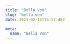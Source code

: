 ```yaml
---
title: "Bella Von"
slug: "bella-von"
date: 2021-02-15T15:52:48Z

meta:
  name: "Bella Von"
---
```


